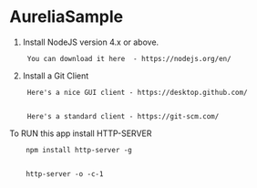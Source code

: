 # AureliaSample


1. Install NodeJS version 4.x or above.


        You can download it here  - https://nodejs.org/en/


2. Install a Git Client


        Here's a nice GUI client - https://desktop.github.com/


        Here's a standard client - https://git-scm.com/



 To RUN this app   install HTTP-SERVER


        npm install http-server -g

 
        http-server -o -c-1
